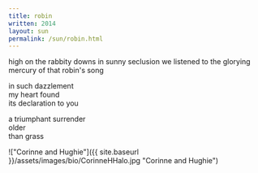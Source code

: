 ```yaml
---
title: robin
written: 2014
layout: sun
permalink: /sun/robin.html
---
```


<div class="poem">
high on the rabbity downs  
in sunny seclusion  
we listened  
to the glorying mercury  
of that robin's song  


in such dazzlement  
my heart found  
its declaration to you  


a triumphant surrender  
older  
than grass  
</div>

!["Corinne and Hughie"]({{ site.baseurl }}/assets/images/bio/CorinneHHalo.jpg "Corinne and Hughie")
